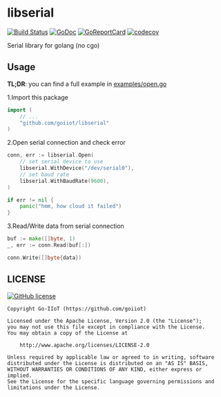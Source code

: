 # libserial

[![Build Status](https://travis-ci.com/goiiot/libserial.svg)](https://travis-ci.com/goiiot/libserial) [![GoDoc](https://godoc.org/github.com/goiiot/libserial?status.svg)](https://godoc.org/github.com/goiiot/libserial) [![GoReportCard](https://goreportcard.com/badge/goiiot/libserial)](https://goreportcard.com/report/github.com/goiiot/libserial) [![codecov](https://codecov.io/gh/goiiot/libserial/branch/master/graph/badge.svg)](https://codecov.io/gh/goiiot/libserial)

Serial library for golang (no cgo)

## Usage

**TL;DR**: you can find a full example in [examples/open.go](./examples/open.go)

1.Import this package

```go
import (
    // ...
    "github.com/goiiot/libserial"
)
```

2.Open serial connection and check error

```go
conn, err := libserial.Open(
    // set serial device to use
    libserial.WithDevice("/dev/serial0"),
    // set baud rate
    libserial.WithBaudRate(9600),
)

if err != nil {
    panic("hmm, how cloud it failed")
}
```

3.Read/Write data from serial connection

```go
buf := make([]byte, 1)
_, err := conn.Read(buf[:])

conn.Write([]byte{data})
```

## LICENSE

[![GitHub license](https://img.shields.io/github/license/goiiot/libserial.svg)](https://github.com/goiiot/libserial/blob/master/LICENSE.txt)

```text
Copyright Go-IIoT (https://github.com/goiiot)

Licensed under the Apache License, Version 2.0 (the "License");
you may not use this file except in compliance with the License.
You may obtain a copy of the License at

    http://www.apache.org/licenses/LICENSE-2.0

Unless required by applicable law or agreed to in writing, software
distributed under the License is distributed on an "AS IS" BASIS,
WITHOUT WARRANTIES OR CONDITIONS OF ANY KIND, either express or implied.
See the License for the specific language governing permissions and
limitations under the License.
```